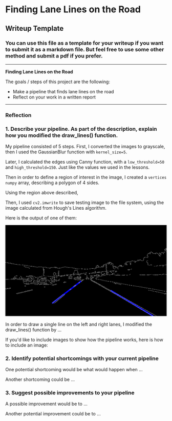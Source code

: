 # **Finding Lane Lines on the Road**

## Writeup Template

### You can use this file as a template for your writeup if you want to submit it as a markdown file. But feel free to use some other method and submit a pdf if you prefer.

---

**Finding Lane Lines on the Road**

The goals / steps of this project are the following:
* Make a pipeline that finds lane lines on the road
* Reflect on your work in a written report


[//]: # (Image References)

[image1]: ./test_images_output/solidWhiteCurve.jpg "WhiteCurve"

---

### Reflection

### 1. Describe your pipeline. As part of the description, explain how you modified the draw_lines() function.

My pipeline consisted of 5 steps. First, I converted the images to grayscale,
then I used the GaussianBlur function with `kernel_size=5`.

Later, I calculated the edges using Canny function, with a `low_threshold=50` and `high_threshold=150`.
Just like the values we used in the lessons.

Then in order to define a region of interest in the image, I created a `vertices` `numpy` array, describing
a polygon of 4 sides.

Using the region above described,

Then, I used `cv2.imwrite` to save testing image to the file system, using the image calculated from Hough's Lines algorithm.

Here is the output of one of them:

![White Curve][image1]


In order to draw a single line on the left and right lanes, I modified the draw_lines() function by ...

If you'd like to include images to show how the pipeline works, here is how to include an image:



### 2. Identify potential shortcomings with your current pipeline


One potential shortcoming would be what would happen when ...

Another shortcoming could be ...


### 3. Suggest possible improvements to your pipeline

A possible improvement would be to ...

Another potential improvement could be to ...
